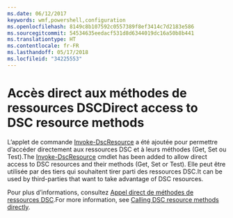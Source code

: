 ```yaml
---
ms.date: 06/12/2017
keywords: wmf,powershell,configuration
ms.openlocfilehash: 8149c8b107592c0557389f8ef3414c7d2183e586
ms.sourcegitcommit: 54534635eedacf531d8d6344019dc16a50b8b441
ms.translationtype: HT
ms.contentlocale: fr-FR
ms.lasthandoff: 05/17/2018
ms.locfileid: "34225553"
---
```

# <a name="direct-access-to-dsc-resource-methods"></a><span data-ttu-id="5371c-102">Accès direct aux méthodes de ressources DSC</span><span class="sxs-lookup"><span data-stu-id="5371c-102">Direct access to DSC resource methods</span></span>


<span data-ttu-id="5371c-103">L’applet de commande [Invoke-DscResource](https://technet.microsoft.com/library/mt517869.aspx) a été ajoutée pour permettre d’accéder directement aux ressources DSC et à leurs méthodes (Get, Set ou Test).</span><span class="sxs-lookup"><span data-stu-id="5371c-103">The [Invoke-DscResource](https://technet.microsoft.com/library/mt517869.aspx) cmdlet has been added to allow direct access to DSC resources and their methods (Get, Set or Test).</span></span> <span data-ttu-id="5371c-104">Elle peut être utilisée par des tiers qui souhaitent tirer parti des ressources DSC.</span><span class="sxs-lookup"><span data-stu-id="5371c-104">It can be used by third-parties that want to take advantage of DSC resources.</span></span>

<span data-ttu-id="5371c-105">Pour plus d’informations, consultez [Appel direct de méthodes de ressources DSC](https://msdn.microsoft.com/powershell/dsc/directcallresource).</span><span class="sxs-lookup"><span data-stu-id="5371c-105">For more information, see [Calling DSC resource methods directly](https://msdn.microsoft.com/powershell/dsc/directcallresource).</span></span>
